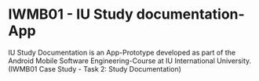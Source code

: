 # IWMB01 - IU Study documentation-App

IU Study Documentation is an App-Prototype developed as part of the Android Mobile Software Engineering-Course at IU International University.
(IWMB01 Case Study - Task 2: Study Documentation)
